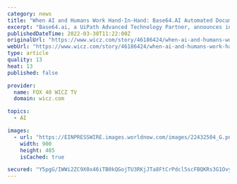 ```yaml
---
category: news
title: "When AI and Humans Work Hand-In-Hand: Base64.AI Automated Document Processing Integrates with UiPath Validation Station"
excerpt: "Base64.ai, a UiPath Advanced Technology Partner, announces integration with UiPath Document Understanding Validation Station."
publishedDateTime: 2022-03-30T11:22:00Z
originalUrl: "https://www.wicz.com/story/46186424/when-ai-and-humans-work-hand-in-hand-base64ai-automated-document-processing-integrates-with-uipath-validation-station"
webUrl: "https://www.wicz.com/story/46186424/when-ai-and-humans-work-hand-in-hand-base64ai-automated-document-processing-integrates-with-uipath-validation-station"
type: article
quality: 13
heat: 13
published: false

provider:
  name: FOX 40 WICZ TV
  domain: wicz.com

topics:
  - AI

images:
  - url: "https://EINPRESSWIRE.images.worldnow.com/images/22432504_G.png?lastEditedDate=1648624967000"
    width: 900
    height: 485
    isCached: true

secured: "Y5pgG/IWWi2ZC9X0x46iTB0kQGojTU3RKjJTa8FtCrPdcl5scFBQKRs3G1Ovyu3c8hjVymxporxZwag5XFigz77URn3TZj2foK2H9T+yGstpqg9jva6i4TnxOXBh6dI1DlXARSpzvb4TUgCLE0UpoEDSxAir9tg1qtgYwhXxGVSjfTVhSA0XcYndoZvFACqxwZURwRne2QIiJ7Mx1/SYjFDbOWFBOjhtkOdwZTryAI2njM7J91xk4ltv+eU/LBSfjhhR39UVLjWdNAFxQyZai2zdhfC3GZ9L0gqccw+m1dxy4QSnoFDaqrOe8LHV3FLMV++PnAf8p5y1gXKo86/qEQb8i8szrJAnNNh8aiQXYt4=;cnavKTFTkOExyLODPdK1wA=="
---
```



